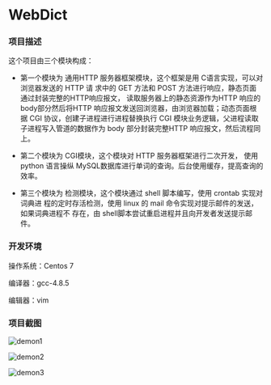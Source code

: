 # WebDict



### 项目描述

这个项目由三个模块构成：

- 第一个模块为 通用HTTP 服务器框架模块，这个框架是用 C语言实现，可以对浏览器发送的 HTTP 请 求中的 GET 方法和 POST 方法进行响应，静态页面通过封装完整的HTTP响应报文， 读取服务器上的静态资源作为HTTP 响应的body部分然后将HTTP 响应报文发送回浏览器，由浏览器加载；动态页面根据 CGI 协议，创建子进程进行进程替换执行 CGI 模块业务逻辑，父进程读取子进程写入管道的数据作为 body 部分封装完整HTTP 响应报文，然后流程同上。 

- 第二个模块为 CGI模块，这个模块对 HTTP 服务器框架进行二次开发， 使用 python 语言操纵 MySQL数据库进行单词的查询。后台使用缓存，提高查询的效率。

- 第三个模块为 检测模块，这个模块通过 shell 脚本编写，使用 crontab 实现对词典进 程的定时存活检测，使用 linux 的 mail 命令实现对提示邮件的发送，如果词典进程不 存在，由 shell脚本尝试重启进程并且向开发者发送提示邮件。

### 开发环境

操作系统：Centos 7

编译器：gcc-4.8.5

编辑器：vim

### 项目截图



![demon1](/root/YAB/WebDict/demon/p1.jpg)



![demon2](/root/YAB/WebDict/demon/p2.jpg)



![demon3](/root/YAB/WebDict/demon/p3.jpg)
